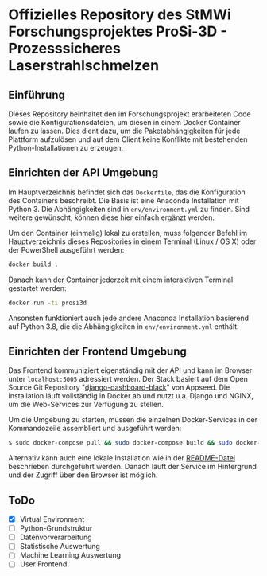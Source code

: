 # Offizielles Repository des StMWi Forschungsprojektes ProSi-3D - Prozesssicheres Laserstrahlschmelzen

## Einführung
Dieses Repository beinhaltet den im Forschungsprojekt erarbeiteten Code sowie die Konfigurationsdateien, um diesen in einem Docker Container laufen zu lassen. Dies dient dazu, um die Paketabhängigkeiten für jede Plattform aufzulösen und auf dem Client keine Konflikte mit bestehenden Python-Installationen zu erzeugen.

## Einrichten der API Umgebung
Im Hauptverzeichnis befindet sich das `Dockerfile`, das die Konfiguration des Containers beschreibt. Die Basis ist eine Anaconda Installation mit Python 3. Die Abhängigkeiten sind in `env/environment.yml` zu finden. Sind weitere gewünscht, können diese hier einfach ergänzt werden.

Um den Container (einmalig) lokal zu erstellen, muss folgender Befehl im Hauptverzeichnis dieses Repositories in einem Terminal (Linux / OS X) oder der PowerShell ausgeführt werden:

```bash
docker build .
```

Danach kann der Container jederzeit mit einem interaktiven Terminal gestartet werden:

```bash
docker run -ti prosi3d
```

Ansonsten funktioniert auch jede andere Anaconda Installation basierend auf Python 3.8, die die Abhängigkeiten in `env/environment.yml` enthält.

## Einrichten der Frontend Umgebung

Das Frontend kommuniziert eigenständig mit der API und kann im Browser unter `localhost:5005` adressiert werden. Der Stack basiert auf dem Open Source Git Repository "[django-dashboard-black](https://github.com/app-generator/django-dashboard-black)" von Appseed. Die Installation läuft vollständig in Docker ab und nutzt u.a. Django und NGINX, um die Web-Services zur Verfügung zu stellen.

Um die Umgebung zu starten, müssen die einzelnen Docker-Services in der Kommandozeile assembliert und ausgeführt werden:

```bash
$ sudo docker-compose pull && sudo docker-compose build && sudo docker-compose up -d
```

Alternativ kann auch eine lokale Installation wie in der [README-Datei](dashboard/README.md) beschrieben durchgeführt werden. Danach läuft der Service im Hintergrund und der Zugriff über den Browser ist möglich.

## ToDo

- [x] Virtual Environment
- [ ] Python-Grundstruktur
- [ ] Datenvorverarbeitung
- [ ] Statistische Auswertung
- [ ] Machine Learning Auswertung
- [ ] User Frontend